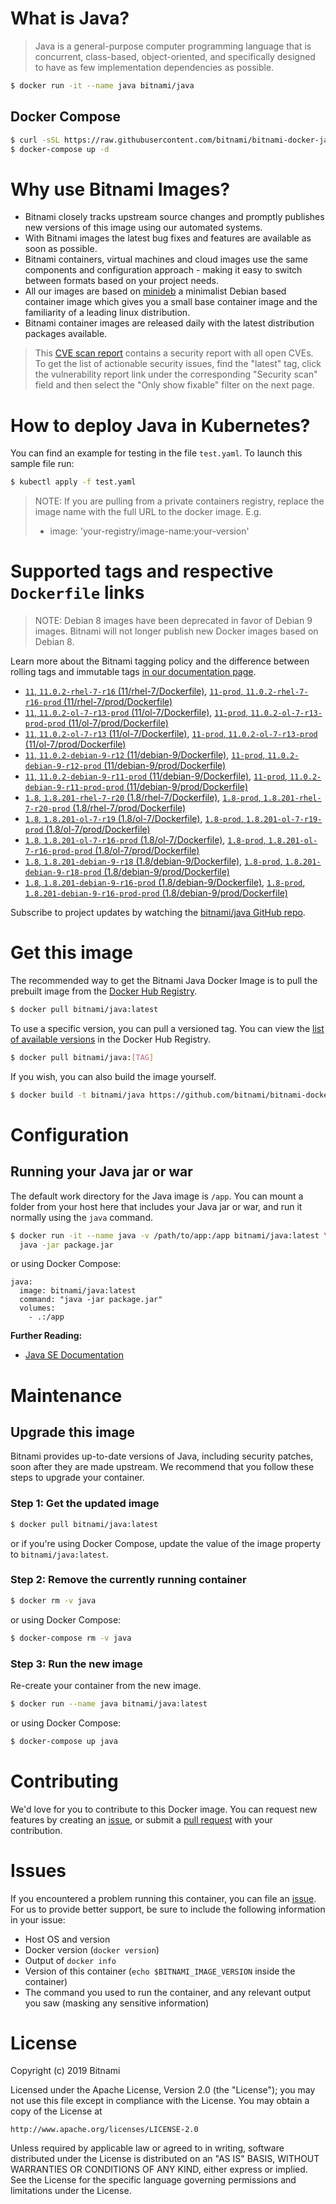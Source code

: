 # What is Java?

> Java is a general-purpose computer programming language that is concurrent, class-based, object-oriented, and specifically designed to have as few implementation dependencies as possible.

```bash
$ docker run -it --name java bitnami/java
```

## Docker Compose

```bash
$ curl -sSL https://raw.githubusercontent.com/bitnami/bitnami-docker-java/master/docker-compose.yml > docker-compose.yml
$ docker-compose up -d
```

# Why use Bitnami Images?

* Bitnami closely tracks upstream source changes and promptly publishes new versions of this image using our automated systems.
* With Bitnami images the latest bug fixes and features are available as soon as possible.
* Bitnami containers, virtual machines and cloud images use the same components and configuration approach - making it easy to switch between formats based on your project needs.
* All our images are based on [minideb](https://github.com/bitnami/minideb) a minimalist Debian based container image which gives you a small base container image and the familiarity of a leading linux distribution.
* Bitnami container images are released daily with the latest distribution packages available.


> This [CVE scan report](https://quay.io/repository/bitnami/java?tab=tags) contains a security report with all open CVEs. To get the list of actionable security issues, find the "latest" tag, click the vulnerability report link under the corresponding "Security scan" field and then select the "Only show fixable" filter on the next page.

# How to deploy Java in Kubernetes?

You can find an example for testing in the file `test.yaml`. To launch this sample file run:

```bash
$ kubectl apply -f test.yaml
```

> NOTE: If you are pulling from a private containers registry, replace the image name with the full URL to the docker image. E.g.
>
> - image: 'your-registry/image-name:your-version'

# Supported tags and respective `Dockerfile` links

> NOTE: Debian 8 images have been deprecated in favor of Debian 9 images. Bitnami will not longer publish new Docker images based on Debian 8.

Learn more about the Bitnami tagging policy and the difference between rolling tags and immutable tags [in our documentation page](https://docs.bitnami.com/containers/how-to/understand-rolling-tags-containers/).


- [`11`, `11.0.2-rhel-7-r16` (11/rhel-7/Dockerfile)](https://github.com/bitnami/bitnami-docker-java/blob/11.0.2-rhel-7-r16/11/rhel-7/Dockerfile), [`11-prod`, `11.0.2-rhel-7-r16-prod` (11/rhel-7/prod/Dockerfile)](https://github.com/bitnami/bitnami-docker-java/blob/11.0.2-rhel-7-r16/11/rhel-7/prod/Dockerfile)
- [`11`, `11.0.2-ol-7-r13-prod` (11/ol-7/Dockerfile)](https://github.com/bitnami/bitnami-docker-java/blob/11.0.2-ol-7-r13-prod/11/ol-7/Dockerfile), [`11-prod`, `11.0.2-ol-7-r13-prod-prod` (11/ol-7/prod/Dockerfile)](https://github.com/bitnami/bitnami-docker-java/blob/11.0.2-ol-7-r13-prod/11/ol-7/prod/Dockerfile)
- [`11`, `11.0.2-ol-7-r13` (11/ol-7/Dockerfile)](https://github.com/bitnami/bitnami-docker-java/blob/11.0.2-ol-7-r13/11/ol-7/Dockerfile), [`11-prod`, `11.0.2-ol-7-r13-prod` (11/ol-7/prod/Dockerfile)](https://github.com/bitnami/bitnami-docker-java/blob/11.0.2-ol-7-r13/11/ol-7/prod/Dockerfile)
- [`11`, `11.0.2-debian-9-r12` (11/debian-9/Dockerfile)](https://github.com/bitnami/bitnami-docker-java/blob/11.0.2-debian-9-r12/11/debian-9/Dockerfile), [`11-prod`, `11.0.2-debian-9-r12-prod` (11/debian-9/prod/Dockerfile)](https://github.com/bitnami/bitnami-docker-java/blob/11.0.2-debian-9-r12/11/debian-9/prod/Dockerfile)
- [`11`, `11.0.2-debian-9-r11-prod` (11/debian-9/Dockerfile)](https://github.com/bitnami/bitnami-docker-java/blob/11.0.2-debian-9-r11-prod/11/debian-9/Dockerfile), [`11-prod`, `11.0.2-debian-9-r11-prod-prod` (11/debian-9/prod/Dockerfile)](https://github.com/bitnami/bitnami-docker-java/blob/11.0.2-debian-9-r11-prod/11/debian-9/prod/Dockerfile)
- [`1.8`, `1.8.201-rhel-7-r20` (1.8/rhel-7/Dockerfile)](https://github.com/bitnami/bitnami-docker-java/blob/1.8.201-rhel-7-r20/1.8/rhel-7/Dockerfile), [`1.8-prod`, `1.8.201-rhel-7-r20-prod` (1.8/rhel-7/prod/Dockerfile)](https://github.com/bitnami/bitnami-docker-java/blob/1.8.201-rhel-7-r20/1.8/rhel-7/prod/Dockerfile)
- [`1.8`, `1.8.201-ol-7-r19` (1.8/ol-7/Dockerfile)](https://github.com/bitnami/bitnami-docker-java/blob/1.8.201-ol-7-r19/1.8/ol-7/Dockerfile), [`1.8-prod`, `1.8.201-ol-7-r19-prod` (1.8/ol-7/prod/Dockerfile)](https://github.com/bitnami/bitnami-docker-java/blob/1.8.201-ol-7-r19/1.8/ol-7/prod/Dockerfile)
- [`1.8`, `1.8.201-ol-7-r16-prod` (1.8/ol-7/Dockerfile)](https://github.com/bitnami/bitnami-docker-java/blob/1.8.201-ol-7-r16-prod/1.8/ol-7/Dockerfile), [`1.8-prod`, `1.8.201-ol-7-r16-prod-prod` (1.8/ol-7/prod/Dockerfile)](https://github.com/bitnami/bitnami-docker-java/blob/1.8.201-ol-7-r16-prod/1.8/ol-7/prod/Dockerfile)
- [`1.8`, `1.8.201-debian-9-r18` (1.8/debian-9/Dockerfile)](https://github.com/bitnami/bitnami-docker-java/blob/1.8.201-debian-9-r18/1.8/debian-9/Dockerfile), [`1.8-prod`, `1.8.201-debian-9-r18-prod` (1.8/debian-9/prod/Dockerfile)](https://github.com/bitnami/bitnami-docker-java/blob/1.8.201-debian-9-r18/1.8/debian-9/prod/Dockerfile)
- [`1.8`, `1.8.201-debian-9-r16-prod` (1.8/debian-9/Dockerfile)](https://github.com/bitnami/bitnami-docker-java/blob/1.8.201-debian-9-r16-prod/1.8/debian-9/Dockerfile), [`1.8-prod`, `1.8.201-debian-9-r16-prod-prod` (1.8/debian-9/prod/Dockerfile)](https://github.com/bitnami/bitnami-docker-java/blob/1.8.201-debian-9-r16-prod/1.8/debian-9/prod/Dockerfile)

Subscribe to project updates by watching the [bitnami/java GitHub repo](https://github.com/bitnami/bitnami-docker-java).

# Get this image

The recommended way to get the Bitnami Java Docker Image is to pull the prebuilt image from the [Docker Hub Registry](https://hub.docker.com/r/bitnami/java).

```bash
$ docker pull bitnami/java:latest
```

To use a specific version, you can pull a versioned tag. You can view the [list of available versions](https://hub.docker.com/r/bitnami/java/tags/) in the Docker Hub Registry.

```bash
$ docker pull bitnami/java:[TAG]
```

If you wish, you can also build the image yourself.

```bash
$ docker build -t bitnami/java https://github.com/bitnami/bitnami-docker-java.git
```

# Configuration

## Running your Java jar or war

The default work directory for the Java image is `/app`. You can mount a folder from your host here that includes your Java jar or war, and run it normally using the `java` command.

```bash
$ docker run -it --name java -v /path/to/app:/app bitnami/java:latest \
  java -jar package.jar
```

or using Docker Compose:

```
java:
  image: bitnami/java:latest
  command: "java -jar package.jar"
  volumes:
    - .:/app
```

**Further Reading:**

  - [Java SE Documentation](https://docs.oracle.com/javase/8/docs/api/)

# Maintenance

## Upgrade this image

Bitnami provides up-to-date versions of Java, including security patches, soon after they are made upstream. We recommend that you follow these steps to upgrade your container.

### Step 1: Get the updated image

```bash
$ docker pull bitnami/java:latest
```

or if you're using Docker Compose, update the value of the image property to `bitnami/java:latest`.

### Step 2: Remove the currently running container

```bash
$ docker rm -v java
```

or using Docker Compose:

```bash
$ docker-compose rm -v java
```

### Step 3: Run the new image

Re-create your container from the new image.

```bash
$ docker run --name java bitnami/java:latest
```

or using Docker Compose:

```bash
$ docker-compose up java
```

# Contributing

We'd love for you to contribute to this Docker image. You can request new features by creating an [issue](https://github.com/bitnami/bitnami-docker-java/issues), or submit a [pull request](https://github.com/bitnami/bitnami-docker-java/pulls) with your contribution.

# Issues

If you encountered a problem running this container, you can file an [issue](https://github.com/bitnami/bitnami-docker-java/issues). For us to provide better support, be sure to include the following information in your issue:

- Host OS and version
- Docker version (`docker version`)
- Output of `docker info`
- Version of this container (`echo $BITNAMI_IMAGE_VERSION` inside the container)
- The command you used to run the container, and any relevant output you saw (masking any sensitive
information)

# License

Copyright (c) 2019 Bitnami

Licensed under the Apache License, Version 2.0 (the "License");
you may not use this file except in compliance with the License.
You may obtain a copy of the License at

    http://www.apache.org/licenses/LICENSE-2.0

Unless required by applicable law or agreed to in writing, software
distributed under the License is distributed on an "AS IS" BASIS,
WITHOUT WARRANTIES OR CONDITIONS OF ANY KIND, either express or implied.
See the License for the specific language governing permissions and
limitations under the License.
